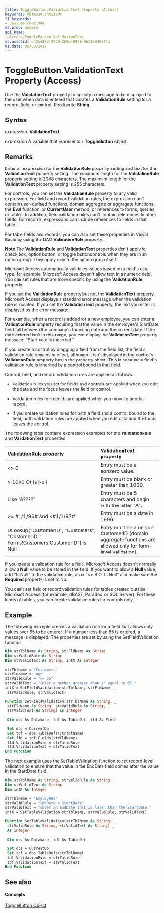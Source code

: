```yaml
---
title: ToggleButton.ValidationText Property (Access)
keywords: vbaac10.chm11708
f1_keywords:
- vbaac10.chm11708
ms.prod: access
api_name:
- Access.ToggleButton.ValidationText
ms.assetid: d42ad483-2720-2b9b-89f6-9611e345e44a
ms.date: 06/08/2017
---
```



# ToggleButton.ValidationText Property (Access)

Use the  **ValidationText** property to specify a message to be displayed to the user when data is entered that violates a **ValidationRule** setting for a record, field, or control. Read/write **String**.


## Syntax

 _expression_. **ValidationText**

 _expression_ A variable that represents a **ToggleButton** object.


## Remarks

Enter an expression for the  **ValidationRule** property setting and text for the **ValidationText** property setting. The maximum length for the **ValidationRule** property setting is 2048 characters. The maximum length for the **ValidationText** property setting is 255 characters.

For controls, you can set the  **ValidationRule** property to any valid expression. For field and record validation rules, the expression can't contain user-defined functions, domain aggregate or aggregate functions, the **Eval** function, or **CurrentUser** method, or references to forms, queries, or tables. In addition, field validation rules can't contain references to other fields. For records, expressions can include references to fields in that table.

For table fields and records, you can also set these properties in Visual Basic by using the DAO  **ValidationRule** property.


 **Note**  The  **ValidationRule** and **ValidationText** properties don't apply to check box, option button, or toggle buttoncontrols when they are in an option group. They apply only to the option group itself.

Microsoft Access automatically validates values based on a field's data type; for example, Microsoft Access doesn't allow text in a numeric field. You can set rules that are more specific by using the  **ValidationRule** property.

If you set the  **ValidationRule** property but not the **ValidationText** property, Microsoft Access displays a standard error message when the validation rule is violated. If you set the **ValidationText** property, the text you enter is displayed as the error message.

For example, when a record is added for a new employee, you can enter a  **ValidationRule** property requiring that the value in the employee's StartDate field fall between the company's founding date and the current date. If the date entered isn't in this range, you can display the **ValidationText** property message: "Start date is incorrect."

If you create a control by dragging a field from the field list, the field's validation rule remains in effect, although it isn't displayed in the control's  **ValidationRule** property box in the property sheet. This is because a field's validation rule is inherited by a control bound to that field.

Control, field, and record validation rules are applied as follows:


- Validation rules you set for fields and controls are applied when you edit the data and the focus leaves the field or control.
    
- Validation rules for records are applied when you move to another record.
    
- If you create validation rules for both a field and a control bound to the field, both validation rules are applied when you edit data and the focus leaves the control.
    
The following table contains expression examples for the  **ValidationRule** and **ValidationText** properties.



|**ValidationRule property**|**ValidationText property**|
|:-----|:-----|
|<> 0|Entry must be a nonzero value.|
|> 1000 Or Is Null|Entry must be blank or greater than 1000.|
|Like "A????"|Entry must be 5 characters and begin with the letter "A".|
|>= #1/1/96# And <#1/1/97#|Entry must be a date in 1996.|
|DLookup("CustomerID", "Customers", "CustomerID = Forms!Customers!CustomerID") Is Null|Entry must be a unique CustomerID (domain aggregate functions are allowed only for form-level validation).|
If you create a validation rule for a field, Microsoft Access doesn't normally allow a  **Null** value to be stored in the field. If you want to allow a **Null** value, add "Is Null" to the validation rule, as in "<> 8 Or Is Null" and make sure the **Required** property is set to No.

You can't set field or record validation rules for tables created outside Microsoft Access (for example, dBASE, Paradox, or SQL Server). For these kinds of tables, you can create validation rules for controls only.


## Example

The following example creates a validation rule for a field that allows only values over 65 to be entered. If a number less than 65 is entered, a message is displayed. The properties are set by using the SetFieldValidation function.


```vb
Dim strTblName As String, strFldName As String 
Dim strValidRule As String 
Dim strValidText As String, intX As Integer 
 
strTblName = "Customers" 
strFldName = "Age" 
strValidRule = ">= 65" 
strValidText = "Enter a number greater than or equal to 65." 
intX = SetFieldValidation(strTblName, strFldName, _ 
 strValidRule, strValidText) 
 
Function SetFieldValidation(strTblName As String, _ 
 strFldName As String, strValidRule As String, _ 
 strValidText As String) As Integer 
 
 Dim dbs As Database, tdf As TableDef, fld As Field 
 
 Set dbs = CurrentDb 
 Set tdf = dbs.TableDefs(strTblName) 
 Set fld = tdf.Fields(strFldName) 
 fld.ValidationRule = strValidRule 
 fld.ValidationText = strValidText 
End Function
```

The next example uses the SetTableValidation function to set record-level validation to ensure that the value in the EndDate field comes after the value in the StartDate field.




```vb
Dim strTblName As String, strValidRule As String 
Dim strValidText As String 
Dim intX As Integer 
 
strTblName = "Employees" 
strValidRule = "EndDate > StartDate" 
strValidText = "Enter an EndDate that is later than the StartDate." 
intX = SetTableValidation(strTblName, strValidRule, strValidText) 
 
Function SetTableValidation(strTblName As String, _ 
 strValidRule As String, strValidText As String) _ 
 As Integer 
 
 Dim dbs As Database, tdf As TableDef 
 
 Set dbs = CurrentDb 
 Set tdf = dbs.TableDefs(strTblName) 
 tdf.ValidationRule = strValidRule 
 tdf.ValidationText = strValidText 
End Function
```


## See also


#### Concepts


[ToggleButton Object](togglebutton-object-access.md)

